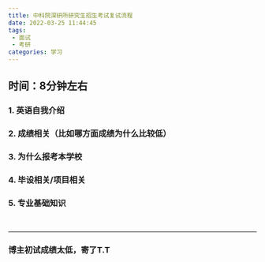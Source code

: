 ```yaml
---
title: 中科院深研所研究生招生考试复试流程
date: 2022-03-25 11:44:45
tags: 
 - 面试
 - 考研
categories: 学习
---
```

<meta name="referrer" content="no-referrer"/>

## 时间：8分钟左右
<!--more-->
### 1. 英语自我介绍
### 2. 成绩相关（比如哪方面成绩为什么比较低）
### 3. 为什么报考本学校
### 4. 毕设相关/项目相关
### 5. 专业基础知识
<br>

***
### 博主初试成绩太低，寄了T.T